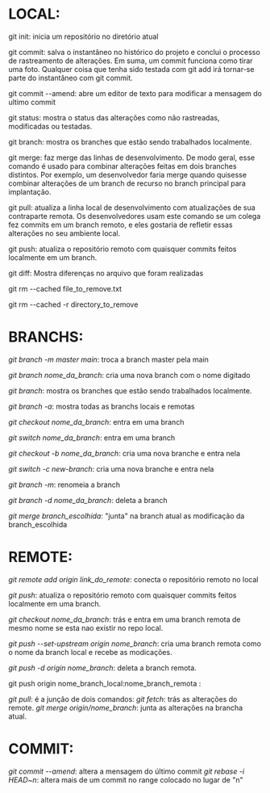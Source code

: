 # LOCAL:

git init: inicia um repositório no diretório atual

git commit: salva o instantâneo no histórico do projeto e conclui o processo de rastreamento de alterações. Em suma, um commit funciona 
como tirar uma foto. Qualquer coisa que tenha sido testada com git add irá tornar-se parte do instantâneo com git commit.

git commit --amend: abre um editor de texto para modificar a mensagem do ultimo commit
	
git status: mostra o status das alterações como não rastreadas, modificadas ou testadas.

git branch: mostra os branches que estão sendo trabalhados localmente.

git merge: faz merge das linhas de desenvolvimento. De modo geral, esse comando é usado para combinar alterações feitas em dois branches distintos. Por exemplo, um desenvolvedor faria merge quando quisesse combinar alterações de um branch de recurso no branch principal para implantação.

git pull: atualiza a linha local de desenvolvimento com atualizações de sua contraparte remota. Os desenvolvedores usam este
comando se um colega fez commits em um branch remoto, e eles gostaria de refletir essas alterações no seu ambiente local.

git push: atualiza o repositório remoto com quaisquer commits feitos localmente em um branch.

git diff: Mostra diferenças no arquivo que foram realizadas

git rm --cached file_to_remove.txt

git rm --cached -r directory_to_remove
# BRANCHS:

*git branch -m master main*: troca a branch master pela main
 
*git branch nome_da_branch*: cria uma nova branch com o nome digitado
	
*git branch*: mostra os branches que estão sendo trabalhados localmente.
	
*git branch -a*: mostra todas as branchs locais e remotas

*git checkout nome_da_branch*: entra em uma branch
	
*git switch nome_da_branch*: entra em uma branch

*git checkout -b nome_da_branch*: cria uma nova branche e entra nela

*git switch -c new-branch*: cria uma nova branche e entra nela
 	
*git branch -m*: renomeia a branch

*git branch -d nome_da_branch*: deleta a branch
	
*git merge branch_escolhida*: "junta" na branch atual as modificação da branch_escolhida

# REMOTE:
*git remote add origin link_do_remote*: conecta o repositório remoto no local	

*git push*: atualiza o repositório remoto com quaisquer commits feitos localmente em uma branch.	
	
*git checkout nome_da_branch*: trás e entra em uma branch remota de mesmo nome se esta nao existir no repo local.
	
*git push --set-upstream origin nome_branch*: cria uma branch remota como o nome da branch local e recebe as modicações.
	
*git push -d origin nome_branch*: deleta a branch remota.

git push origin nome_branch_local:nome_branch_remota : 
	
*git pull*: é a junção de dois comandos:
		*git fetch*: trás as alterações do remote.
		*git merge origin/nome_branch*: junta as alterações na brancha atual.


# COMMIT:
	
*git commit --amend*: altera a mensagem do último commit
*git rebase -i HEAD~n*: altera mais de um commit no range colocado no lugar de "n"